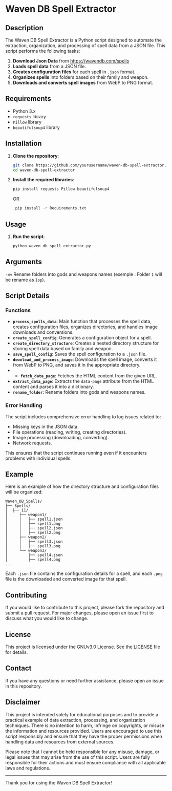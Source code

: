 # Waven DB Spell Extractor

## Description

The Waven DB Spell Extractor is a Python script designed to automate the extraction, organization, and processing of spell data from a JSON file. This script performs the following tasks:

1. **Download Json Data** from https://wavendb.com/spells
2. **Loads spell data** from a JSON file.
3. **Creates configuration files** for each spell in `.json` format.
4. **Organizes spells** into folders based on their family and weapon.
5. **Downloads and converts spell images** from WebP to PNG format.

## Requirements

- Python 3.x
- `requests` library
- `Pillow` library
- `beautifulsoup4` library

## Installation

1. **Clone the repository**:
    ```sh
    git clone https://github.com/yourusername/waven-db-spell-extractor.git
    cd waven-db-spell-extractor
    ```

2. **Install the required libraries**:
    ```sh
    pip install requests Pillow beautifulsoup4
    ```
    OR
   ```sh
    pip install -r Requirements.txt
    ```

## Usage
1. **Run the script**:
    ```sh
    python waven_db_spell_extractor.py
    ```
## Arguments
`-mv` Rename folders into gods and weapons names (exemple : Folder `1` will be rename as `Iop`).

## Script Details

### Functions

- **`process_spells_data`**: Main function that processes the spell data, creates configuration files, organizes directories, and handles image downloads and conversions.
- **`create_spell_config`**: Generates a configuration object for a spell.
- **`create_directory_structure`**: Creates a nested directory structure for storing spell data based on family and weapon.
- **`save_spell_config`**: Saves the spell configuration to a `.json` file.
- **`download_and_process_image`**: Downloads the spell image, converts it from WebP to PNG, and saves it in the appropriate directory.
- - **`fetch_data_page`**: Fetches the HTML content from the given URL.
- **`extract_data_page`**: Extracts the `data-page` attribute from the HTML content and parses it into a dictionary.
- **`rename_folder`**: Rename folders into gods and weapons names.

### Error Handling

The script includes comprehensive error handling to log issues related to:
- Missing keys in the JSON data.
- File operations (reading, writing, creating directories).
- Image processing (downloading, converting).
- Network requests.

This ensures that the script continues running even if it encounters problems with individual spells.

## Example

Here is an example of how the directory structure and configuration files will be organized:

```
Waven_DB_Spells/
├── Spells/
│  ├── 11/
│     ├── weapon1/
│     │   ├── spell1.json
│     │   ├── spell1.png
│     │   ├── spell2.json
│     │   ├── spell2.png
│     ├── weapon2/
│     │   ├── spell3.json
│     │   ├── spell3.png
│     └── weapon3/
│         ├── spell4.json
│         ├── spell4.png
...
```

Each `.json` file contains the configuration details for a spell, and each `.png` file is the downloaded and converted image for that spell.

## Contributing

If you would like to contribute to this project, please fork the repository and submit a pull request. For major changes, please open an issue first to discuss what you would like to change.

## License

This project is licensed under the GNUv3.0 License. See the [LICENSE](LICENSE) file for details.

## Contact

If you have any questions or need further assistance, please open an issue in this repository.

## Disclaimer
This project is intended solely for educational purposes and to provide a practical example of data extraction, processing, and organization techniques. There is no intention to harm, infringe on copyrights, or misuse the information and resources provided. Users are encouraged to use this script responsibly and ensure that they have the proper permissions when handling data and resources from external sources.

Please note that I cannot be held responsible for any misuse, damage, or legal issues that may arise from the use of this script. Users are fully responsible for their actions and must ensure compliance with all applicable laws and regulations.

---

Thank you for using the Waven DB Spell Extractor!
